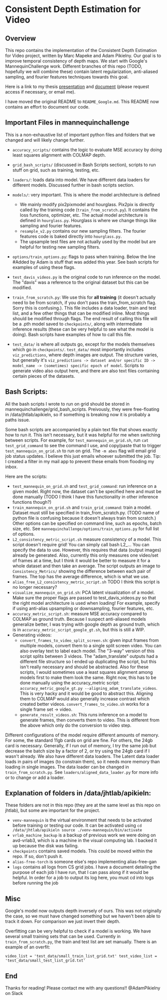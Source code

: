 # Consistent Depth Estimation for Video

## Overview
This repo contains the implementation of the Consistent Depth Estimation for Video project, written by Marc Mapeke and Adam Pikielny. Our goal is to improve temporal consistency of depth maps. We start with Google's MannequinChallenge work. Different branches of this repo (TODO, hopefully we will combine these) contain latent regularization, anti-aliased sampling, and fourier features techniques towards this goal. 

Here is a link to my thesis [presentation](https://docs.google.com/presentation/d/1_0Mgygl7-zHsIIfYkqIjycVZTPjHw3pGgcbOI6KdYis/edit#slide=id.g35f391192_00) and [document](https://drive.google.com/file/d/1jF-IOYivDaL0aoN6qJj5AdSrNxRsgSzf/view?usp=sharing) (please request access if necessary, or email me).

I have moved the original README to `README_Google.md`. This README now contains an effort to document our code. 

## Important Files in mannequinchallenge

This is a non-exhaustive list of important python files and folders that we changed and will likely change further.

* `accuracy_scripts/` contains the logic to evaluate MSE accuracy by doing least squares alignment with COLMAP depth. 
* `grid_bash_scripts/` (discussed in Bash Scripts section), scripts to run stuff on grid, such as training, testing, etc. 
* `loaders/`: loads data into model. We have different data loaders for different models. Discussed further in bash scripts section.
* `models/`: very important. This is where the model architecture is defined
    - We mainly modify pix2pixmodel and hourglass. Pix2pix is directly called by the training code (`train_from_scratch.py`). It contains the loss functions, optimizer, etc. The actual model architecture is defined in `hourglass.py`. Hourglass is where we change things like sampling and fourier features. 
    - `resample_v2.py` contains our new sampling filters. The fourier features code is baked directly into `hourglass.py`. 
    - The upsample test files are not actually used by the model but are helpful for testing new sampling filters. 
* `options/train_options.py`: flags to pass when training. Below the line #Added by Adam is stuff that was added this year. See bash scripts for examples of using these flags. 
* `test_davis_videos.py` is the original code to run inference on the model. The "davis" was a reference to the original dataset but this can be modified. 
* `train_from_scratch.py`: We use this for **all training** (it doesn't actually need to be from scratch, if you don't pass the train_from_scratch flag. Sorry this is confusing.). This file includes a data loader, train and test list, and a few other things that can be modified inline. Most things should be modified through flags. The end result of calling this file will be a .pth model saved to `checkpoints/`, along with intermediate inference results (these can be very helpful to see what the model is doing). Bash scripts have examples of how to call this file.

* `test_data/` is where all outputs go, except for the models themselves which go in `checkpoints/`. `test_data/` most importantly includes `viz_predictions`, where depth images are output. The structure varies, but generally it's `viz_predictions -> dataset and/or specific ID -> model_name -> (sometimes) specific epoch of model`. 
Scripts to generate video also output here, and there are also text files containing certain pieces of the datasets. 


## Bash Scripts:
All the bash scripts I wrote to run on grid should be stored in mannequinchallenge/grid_bash_scripts. Preivously, they were free-floating in /data/jhtlab/apikieln, so if something is breaking now it is probably a paths issue.

Some bash scripts are accompanied by a plain text file that shows exactly how to run it. This isn't necessary, but it was helpful for me when switching between scripts. For example, for `test_mannequin_on_grid.sh`, run `cat test_grid_command` to see the command I use, and copy/paste that to trigger `test_mannequin_on_grid.sh` to run on grid. The `-m abes` flag will email grid job status updates. I believe this just emails whoever submitted the job. Tip: I created a filter in my mail app to prevent these emails from flooding my inbox. 

Here are the scripts:
* `test_mannequin_on_grid.sh` and `test_grid_command`: run inference on a given model. Right now, the dataset can't be specified here and must be done manually (TODO I think I have this functionality in other inference functions though?)
* `train_mannequin_on_grid.sh` and `train_grid_command`: train a model. Dataset must still be specified in train_from_scratch.py. (TODO name of python file is confusing because it doesn't always train from scratch.) Other options can be specified on command line, such as epochs, batch size, etc. See `mannequinchallenge/options/train_options.py` for full list of options. 
* `L2_consistency_metric_script.sh` measure consistency of a model. This script doesn't require grid! You can simply call bash L2_... You can specify the data to use. However, this requires that data (output images) already be generated. Also, currently this only measures one video/set of frames at a time, but I think it would be better to measure it for a whole dataset and then take an average. The script outputs an image to `Consistency_Metrics/` showing the difference between each pair of frames. The top has the average difference, which is what we use. 
* `alias_free_L2_consistency_metric_script.sh` TODO I think this script is no longer necessary? 
* `visualize_mannequin_on_grid.sh`: PCA latent visualization of a model. Make sure the proper flags are passed to test_davis_videos.py so that the right model architecture is used when loading! For example, specify if using anti-alias upsampling or downsampling, fourier features, etc.
* `accuracy_metric_script.sh`: measure MSE accuracy compared to COLMAP as ground truth. Because I suspect anti-aliased models generalize better, I was trying with google depth as ground truth, which is in `accuracy_metric_script_google_gt.sh`, but this is still a WIP.
* Generating videos:
    - `convert_frames_to_video_split_screen.sh`: given input frames from multiple models, convert them to a single split screen video. You can also overlay text to label each model. The "3-way" version of this script splits between 3 videos. The "adam_translate" outputs had a different file structure so I ended up duplicating the script, but this isn't really necessary and should be abstracted. Also for these scripts, I would sometimes use a least squares alignment among models first to make them look the same. Right now, this has to be done manually using the accuracy_metric script: `accuracy_metric_google_gt.py --aligning_adam_translate_videos`. This is very hacky and it would be good to abstract this. Aligning them to COLMAP would also generally increase contrast which created better videos. `convert_frames_to_video.sh` works for a single frame set -> video.
    - `generate_result_videos.sh`: This runs inference on a model to generate frames, then converts them to video. This is different from the above which only do the conversion to video step. 

Different configurations of the model require different amounts of memory. For some, the standard 11gb cards on grid are fine. For others, the 24gb card is necessary. Generally, if I run out of memory, I try the same job but decrease the batch size by a factor of 2, or try using the 24gb card if I wasn't already. We also have different data loaders. The Latent data loader loads in pairs of images (to constrain them), so it needs more memory than loading in single images. The data loader can be changed in `train_from_scratch.py`. See `loaders/aligned_data_loader.py` for more info or to change or add a loader. 

## Explanation of folders in /data/jhtlab/apikieln:
These folders are not in this repo (they are at the same level as this repo on jhtlab), but some are important for the project. 

* `venv-mannequin` is the virtual environment that needs to be activated before training or testing our code. It can be activated using
`cd /data/jhtlab/apikieln
source ./venv-mannequin/bin/activate`
* `vrlab_machine_backup` is a backup of previous work we were doing on avd-vrlab3, which is a machine in the visual computing lab. I backed it up because the disk was failing. 
* `checkpoints` contains saved models. This could be moved within the repo. If so, don't push it. 
* `alias-free-torch` is someone else's repo implementing alias-free-gan
* `logs` contains all logs from CS grid jobs. I have a document detailing the purpose of each job I have run, that I can pass along if it would be helpful. In order for a job to output its log here, you must cd into logs before running the job


## Misc
Google's model now outputs depth inversely of ours. This was not originally the case, so we must have changed something but we haven't been able to track it down. For comparison we just invert their depth. 

Overfitting can be very helpful to check if a model is working. We have several small training sets that can be used. Currently in `train_from_scratch.py`, the train and test list are set manually. There is an example of an overfit:

`video_list = 'test_data/small_train_list_grid.txt'
test_video_list = 'test_data/small_test_list_grid.txt'`


## End
Thanks for reading!
Please contact me with any questions!! @AdamPikielny on Slack
